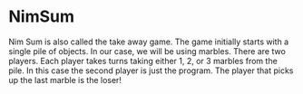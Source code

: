 # NimSum

Nim Sum is also called the take away game. The game initially starts with a single pile of objects. In our case, we will be using marbles. There are two players. Each player takes turns taking either 1, 2, or 3 marbles from the pile. In this case the second player is just the program. The player that picks up the last marble is the loser!
